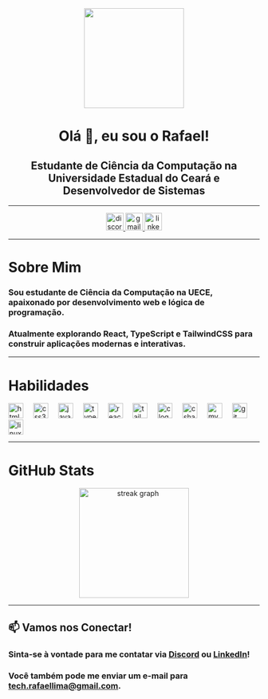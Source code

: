 <div align="center">
  <img height="200" src="https://media2.giphy.com/media/v1.Y2lkPTc5MGI3NjExeGI2Yzc1a3Y3cGNsdG9vaG14cWdjOTk0bXMxZGk0b2hxZms2ZTBvdSZlcD12MV9pbnRlcm5hbF9naWZfYnlfaWQmY3Q9Zw/LD2ZJ0pdNmCxFikNQ5/giphy.gif"  />
</div>

<h1 align="center">Olá 👋, eu sou o Rafael!</h1>
<h2 align="center">Estudante de Ciência da Computação na Universidade Estadual do Ceará e Desenvolvedor de Sistemas</h2>

---

<div align="center">
  <a href="https://discord.com/users/321338095259877377" target="_blank">
    <img src="https://img.shields.io/static/v1?message=Discord&logo=discord&label=&color=7289DA&logoColor=white&labelColor=&style=for-the-badge" height="35" alt="discord logo"  />
  </a>
  <a href="mailto:tech.rafaellima@gmail.com" target="_blank">
    <img src="https://img.shields.io/static/v1?message=Gmail&logo=gmail&label=&color=D14836&logoColor=white&labelColor=&style=for-the-badge" height="35" alt="gmail logo"  />
  </a>
  <a href="https://www.linkedin.com/in/jos%C3%A9-rafael-24ba46313/" target="_blank">
    <img src="https://img.shields.io/static/v1?message=LinkedIn&logo=linkedin&label=&color=0077B5&logoColor=white&labelColor=&style=for-the-badge" height="35" alt="linkedin logo"  />
  </a>
</div>

---

# Sobre Mim
### Sou estudante de Ciência da Computação na UECE, apaixonado por **desenvolvimento web e lógica de programação**.  
### Atualmente explorando **React, TypeScript e TailwindCSS** para construir aplicações modernas e interativas.

---

# Habilidades

<div align="left">
  <img src="https://cdn.jsdelivr.net/gh/devicons/devicon/icons/html5/html5-original.svg" height="30" alt="html5 logo"  />
  <img width="12" />
  <img src="https://cdn.jsdelivr.net/gh/devicons/devicon/icons/css3/css3-original.svg" height="30" alt="css3 logo"  />
  <img width="12" />
  <img src="https://cdn.jsdelivr.net/gh/devicons/devicon/icons/javascript/javascript-original.svg" height="30" alt="javascript logo"  />
  <img width="12" />
  <img src="https://cdn.jsdelivr.net/gh/devicons/devicon/icons/typescript/typescript-original.svg" height="30" alt="typescript logo"  />
  <img width="12" />
  <img src="https://cdn.jsdelivr.net/gh/devicons/devicon/icons/react/react-original.svg" height="30" alt="react logo"  />
  <img width="12" />
  <img src="https://cdn.jsdelivr.net/gh/devicons/devicon/icons/tailwindcss/tailwindcss-original-wordmark.svg" height="30" alt="tailwindcss logo"  />
  <img width="12" />
  <img src="https://cdn.jsdelivr.net/gh/devicons/devicon/icons/c/c-original.svg" height="30" alt="c logo"  />
  <img width="12" />
  <img src="https://cdn.jsdelivr.net/gh/devicons/devicon/icons/csharp/csharp-original.svg" height="30" alt="csharp logo"  />
  <img width="12" />
  <img src="https://cdn.jsdelivr.net/gh/devicons/devicon/icons/mysql/mysql-original.svg" height="30" alt="mysql logo"  />
  <img width="12" />
  <img src="https://cdn.jsdelivr.net/gh/devicons/devicon/icons/git/git-original.svg" height="30" alt="git logo"  />
  <img width="12" />
  <img src="https://cdn.jsdelivr.net/gh/devicons/devicon/icons/linux/linux-original.svg" height="30" alt="linux logo"  />
</div>

---

# GitHub Stats
<div align="center">
  <img src="https://streak-stats.demolab.com?user=jsfael&locale=en&mode=daily&theme=dark&hide_border=false&border_radius=5&order=3" height="220" alt="streak graph"  />
</div>

---

## 📫 Vamos nos Conectar!
### Sinta-se à vontade para me contatar via [Discord](https://discord.com/users/321338095259877377) ou [LinkedIn](https://www.linkedin.com/in/jos%C3%A9-rafael-24ba46313/)!  
### Você também pode me enviar um e-mail para **tech.rafaellima@gmail.com**.
